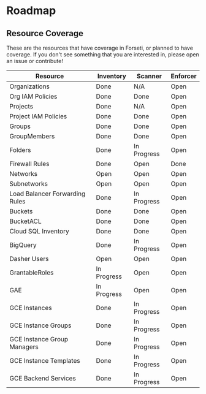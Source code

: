 ---
---
# Roadmap

## Resource Coverage
These are the resources that have coverage in Forseti, or planned to have 
coverage.  If you don't see something that you are interested in, please open
an issue or contribute!

| Resource                        | Inventory     | Scanner       | Enforcer      |
| ------------------------------- | ------------- | ------------- | ------------- |
| Organizations                   | Done          | N/A           | Open          |
| Org IAM Policies                | Done          | Done          | Open          |
| Projects                        | Done          | N/A           | Open          |
| Project IAM Policies            | Done          | Done          | Open          |
| Groups                          | Done          | Done          | Open          |
| GroupMembers                    | Done          | Done          | Open          |
| Folders                         | Done          | In Progress   | Open          |
| Firewall Rules                  | Done          | Open          | Done          |
| Networks                        | Open          | Open          | Open          |
| Subnetworks                     | Open          | Open          | Open          |
| Load Balancer Forwarding Rules  | Done          | In Progress   | Open          |
| Buckets                         | Done          | Done          | Open          |
| BucketACL                       | Done          | Done          | Open          |
| Cloud SQL Inventory             | Done          | Done          | Open          |
| BigQuery                        | Done          | In Progress   | Open          |
| Dasher Users                    | Open          | Open          | Open          |
| GrantableRoles                  | In Progress   | Open          | Open          |
| GAE                             | In Progress   | Open          | Open          |
| GCE Instances                   | Done          | In Progress   | Open          |
| GCE Instance Groups             | Done          | In Progress   | Open          |
| GCE Instance Group Managers     | Done          | In Progress   | Open          |
| GCE Instance Templates          | Done          | In Progress   | Open          |
| GCE Backend Services            | Done          | In Progress   | Open          |
